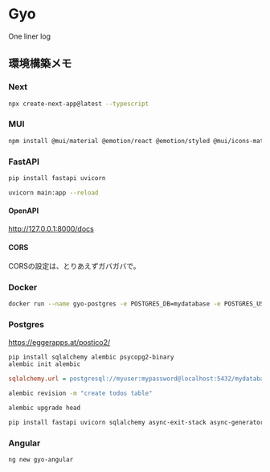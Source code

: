 # Gyo
One liner log

## 環境構築メモ

### Next

```bash
npx create-next-app@latest --typescript
```

### MUI

```bash
npm install @mui/material @emotion/react @emotion/styled @mui/icons-material
```

### FastAPI

```bash
pip install fastapi uvicorn
```

```bash
uvicorn main:app --reload
```

#### OpenAPI
http://127.0.0.1:8000/docs

#### CORS
CORSの設定は、とりあえずガバガバで。

### Docker
```bash
docker run --name gyo-postgres -e POSTGRES_DB=mydatabase -e POSTGRES_USER=myuser -e POSTGRES_PASSWORD=mypassword -p 5432:5432 -d postgres:15
```

### Postgres
https://eggerapps.at/postico2/

```bash
pip install sqlalchemy alembic psycopg2-binary
alembic init alembic
```
```alembic.ini
sqlalchemy.url = postgresql://myuser:mypassword@localhost:5432/mydatabase
```

```bash
alembic revision -m "create todos table"
```

```bash
alembic upgrade head
```

```bash
pip install fastapi uvicorn sqlalchemy async-exit-stack async-generator pydantic psycopg2-binary databases asyncpg
```


### Angular
```bash
ng new gyo-angular
```

